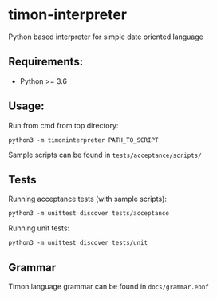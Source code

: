 # timon-interpreter
Python based interpreter for simple date oriented language

## Requirements:
- Python >= 3.6

## Usage:

Run from cmd from top directory:

```
python3 -m timoninterpreter PATH_TO_SCRIPT
```

Sample scripts can be found in ```tests/acceptance/scripts/```

## Tests

Running acceptance tests (with sample scripts):

```
python3 -m unittest discover tests/acceptance
```

Running unit tests:

```
python3 -m unittest discover tests/unit
```

## Grammar

Timon language grammar can be found in ```docs/grammar.ebnf```